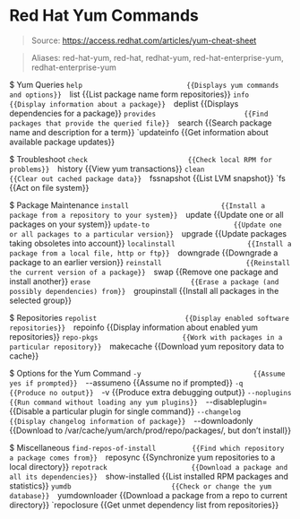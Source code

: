 # Red Hat Yum Commands

> Source: https://access.redhat.com/articles/yum-cheat-sheet

> Aliases: red-hat-yum, red-hat, redhat-yum, red-hat-enterprise-yum, redhat-enterprise-yum

$ Yum Queries
    `help                          {{Displays yum commands and options}} 
    `list                          {{List package name form repositories}} 
    `info                          {{Display information about a package}} 
    `deplist                       {{Displays dependencies for a package}} 
    `provides                      {{Find packages that provide the queried file}} 
    `search                        {{Search package name and description for a term}} 
    `updateinfo                    {{Get information about available package updates}} 

$ Troubleshoot
    `check                         {{Check local RPM for problems}} 
    `history                       {{View yum transactions}} 
    `clean                         {{Clear out cached package data}} 
    `fssnapshot                    {{List LVM snapshot}} 
    `fs                            {{Act on file system}} 

$ Package Maintenance
    `install                       {{Install a package from a repository to your system}} 
    `update                        {{Update one or all packages on your system}} 
    `update-to                     {{Update one or all packages to a particular version}} 
    `upgrade                       {{Update packages taking obsoletes into account}} 
    `localinstall                  {{Install a package from a local file, http or ftp}} 
    `downgrade                     {{Downgrade a package to an earlier version}} 
    `reinstall                     {{Reinstall the current version of a package}} 
    `swap                          {{Remove one package and install another}} 
    `erase                         {{Erase a package (and possibly dependencies) from}} 
    `groupinstall                  {{Install all packages in the selected group}} 

$ Repositories
    `repolist                      {{Display enabled software repositories}} 
    `repoinfo                      {{Display information about enabled yum repositories}} 
    `repo-pkgs                     {{Work with packages in a particular repository}} 
    `makecache                     {{Download yum repository data to cache}} 

$ Options for the Yum Command
    `-y                            {{Assume yes if prompted}} 
    `--assumeno                    {{Assume no if prompted}} 
    `-q                            {{Produce no output}} 
    `-v                            {{Produce extra debugging output}} 
    `--noplugins                   {{Run command without loading any yum plugins}} 
    `--disableplugin=              {{Disable a particular plugin for single command}} 
    `--changelog                   {{Display changelog information of package}} 
    `--downloadonly                {{Download to /var/cache/yum/arch/prod/repo/packages/, but don’t install}} 

$ Miscellaneous
    `find-repos-of-install         {{Find which repository a package comes from}} 
    `reposync                      {{Synchronize yum repositories to a local directory}} 
    `repotrack                     {{Download a package and all its dependencies}} 
    `show-installed                {{List installed RPM packages and statistics}} 
    `yumdb                         {{Check or change the yum database}} 
    `yumdownloader                 {{Download a package from a repo to current directory}} 
    `repoclosure                   {{Get unmet dependency list from repositories}} 

